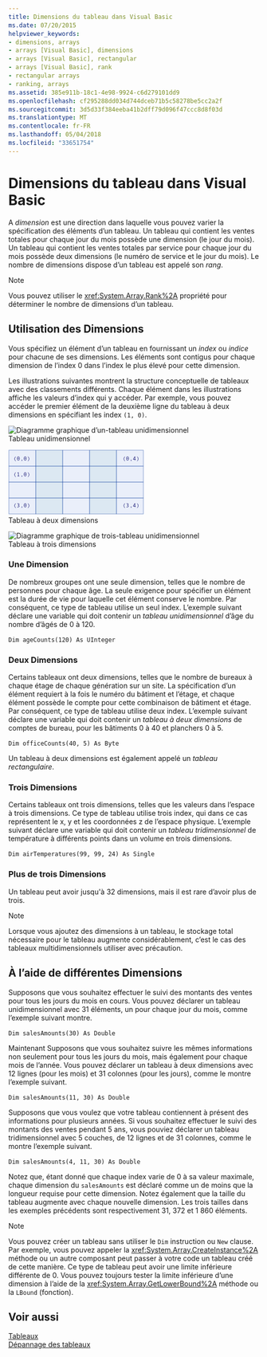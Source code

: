 ```yaml
---
title: Dimensions du tableau dans Visual Basic
ms.date: 07/20/2015
helpviewer_keywords:
- dimensions, arrays
- arrays [Visual Basic], dimensions
- arrays [Visual Basic], rectangular
- arrays [Visual Basic], rank
- rectangular arrays
- ranking, arrays
ms.assetid: 385e911b-18c1-4e98-9924-c6d279101dd9
ms.openlocfilehash: cf295288dd034d744dceb71b5c58278be5cc2a2f
ms.sourcegitcommit: 3d5d33f384eeba41b2dff79d096f47ccc8d8f03d
ms.translationtype: MT
ms.contentlocale: fr-FR
ms.lasthandoff: 05/04/2018
ms.locfileid: "33651754"
---
```

# <a name="array-dimensions-in-visual-basic"></a>Dimensions du tableau dans Visual Basic
A *dimension* est une direction dans laquelle vous pouvez varier la spécification des éléments d’un tableau. Un tableau qui contient les ventes totales pour chaque jour du mois possède une dimension (le jour du mois). Un tableau qui contient les ventes totales par service pour chaque jour du mois possède deux dimensions (le numéro de service et le jour du mois). Le nombre de dimensions dispose d’un tableau est appelé son *rang*.  
  
> [!NOTE]
>  Vous pouvez utiliser le <xref:System.Array.Rank%2A> propriété pour déterminer le nombre de dimensions d’un tableau.  
  
## <a name="working-with-dimensions"></a>Utilisation des Dimensions  
 Vous spécifiez un élément d’un tableau en fournissant un *index* ou *indice* pour chacune de ses dimensions. Les éléments sont contigus pour chaque dimension de l’index 0 dans l’index le plus élevé pour cette dimension.  
  
 Les illustrations suivantes montrent la structure conceptuelle de tableaux avec des classements différents. Chaque élément dans les illustrations affiche les valeurs d’index qui y accéder. Par exemple, vous pouvez accéder le premier élément de la deuxième ligne du tableau à deux dimensions en spécifiant les index `(1, 0)`.  
  
 ![Diagramme graphique d’un&#45;tableau unidimensionnel](../../../../visual-basic/programming-guide/language-features/arrays/media/arrayexdimone.gif "ArrayExDimOne")  
Tableau unidimensionnel  
  
 ![Diagramme graphique de deux&#45;tableau unidimensionnel](../../../../visual-basic/programming-guide/language-features/arrays/media/arrayexdimtwo.gif "ArrayExDimTwo")  
Tableau à deux dimensions  
  
 ![Diagramme graphique de trois&#45;tableau unidimensionnel](../../../../visual-basic/programming-guide/language-features/arrays/media/arrayexdimthree.gif "ArrayExDimThree")  
Tableau à trois dimensions  
  
### <a name="one-dimension"></a>Une Dimension  
 De nombreux groupes ont une seule dimension, telles que le nombre de personnes pour chaque âge. La seule exigence pour spécifier un élément est la durée de vie pour laquelle cet élément conserve le nombre. Par conséquent, ce type de tableau utilise un seul index. L’exemple suivant déclare une variable qui doit contenir un *tableau unidimensionnel* d’âge du nombre d’âgés de 0 à 120.  
  
```  
Dim ageCounts(120) As UInteger  
```  
  
### <a name="two-dimensions"></a>Deux Dimensions  
 Certains tableaux ont deux dimensions, telles que le nombre de bureaux à chaque étage de chaque génération sur un site. La spécification d’un élément requiert à la fois le numéro du bâtiment et l’étage, et chaque élément possède le compte pour cette combinaison de bâtiment et étage. Par conséquent, ce type de tableau utilise deux index. L’exemple suivant déclare une variable qui doit contenir un *tableau à deux dimensions* de comptes de bureau, pour les bâtiments 0 à 40 et planchers 0 à 5.  
  
```  
Dim officeCounts(40, 5) As Byte  
```  
  
 Un tableau à deux dimensions est également appelé un *tableau rectangulaire*.  
  
### <a name="three-dimensions"></a>Trois Dimensions  
 Certains tableaux ont trois dimensions, telles que les valeurs dans l’espace à trois dimensions. Ce type de tableau utilise trois index, qui dans ce cas représentent le x, y et les coordonnées z de l’espace physique. L’exemple suivant déclare une variable qui doit contenir un *tableau tridimensionnel* de température à différents points dans un volume en trois dimensions.  
  
```  
Dim airTemperatures(99, 99, 24) As Single  
```  
  
### <a name="more-than-three-dimensions"></a>Plus de trois Dimensions  
 Un tableau peut avoir jusqu'à 32 dimensions, mais il est rare d’avoir plus de trois.  
  
> [!NOTE]
>  Lorsque vous ajoutez des dimensions à un tableau, le stockage total nécessaire pour le tableau augmente considérablement, c’est le cas des tableaux multidimensionnels utiliser avec précaution.  
  
## <a name="using-different-dimensions"></a>À l’aide de différentes Dimensions  
 Supposons que vous souhaitez effectuer le suivi des montants des ventes pour tous les jours du mois en cours. Vous pouvez déclarer un tableau unidimensionnel avec 31 éléments, un pour chaque jour du mois, comme l’exemple suivant montre.  
  
```  
Dim salesAmounts(30) As Double  
```  
  
 Maintenant Supposons que vous souhaitez suivre les mêmes informations non seulement pour tous les jours du mois, mais également pour chaque mois de l’année. Vous pouvez déclarer un tableau à deux dimensions avec 12 lignes (pour les mois) et 31 colonnes (pour les jours), comme le montre l’exemple suivant.  
  
```  
Dim salesAmounts(11, 30) As Double  
```  
  
 Supposons que vous voulez que votre tableau contiennent à présent des informations pour plusieurs années. Si vous souhaitez effectuer le suivi des montants des ventes pendant 5 ans, vous pouviez déclarer un tableau tridimensionnel avec 5 couches, de 12 lignes et de 31 colonnes, comme le montre l’exemple suivant.  
  
```  
Dim salesAmounts(4, 11, 30) As Double  
```  
  
 Notez que, étant donné que chaque index varie de 0 à sa valeur maximale, chaque dimension du `salesAmounts` est déclaré comme un de moins que la longueur requise pour cette dimension. Notez également que la taille du tableau augmente avec chaque nouvelle dimension. Les trois tailles dans les exemples précédents sont respectivement 31, 372 et 1 860 éléments.  
  
> [!NOTE]
>  Vous pouvez créer un tableau sans utiliser le `Dim` instruction ou `New` clause. Par exemple, vous pouvez appeler la <xref:System.Array.CreateInstance%2A> méthode ou un autre composant peut passer à votre code un tableau créé de cette manière. Ce type de tableau peut avoir une limite inférieure différente de 0. Vous pouvez toujours tester la limite inférieure d’une dimension à l’aide de la <xref:System.Array.GetLowerBound%2A> méthode ou la `LBound` (fonction).  
  
## <a name="see-also"></a>Voir aussi  
 [Tableaux](../../../../visual-basic/programming-guide/language-features/arrays/index.md)  
 [Dépannage des tableaux](../../../../visual-basic/programming-guide/language-features/arrays/troubleshooting-arrays.md)
